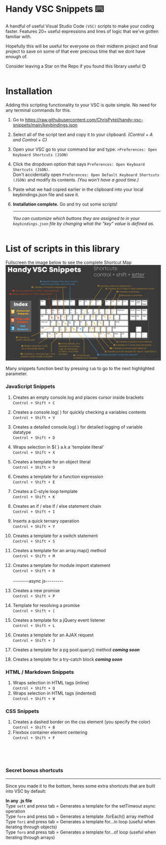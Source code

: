 # Handy VSC Snippets ⌨️ 
A handful of useful Visual Studio Code `(VSC)` scripts to make your coding faster. Features 20+ useful expressions and lines of logic that we've gotten familiar with.

Hopefully this will be useful for everyone on their midterm project and final project to save on some of that ever precious time that we dont have enough of.

Consider leaving a Star on the Repo if you found this library useful 😊
<br><br>

# Installation
Adding this scripting functionality to your VSC is quite simple. No need for any terminal commands for this. 

1. Go to https://raw.githubusercontent.com/ChrisPytel/handy-vsc-snippets/main/keybindings.json

2. Select all of the script text and copy it to your clipboard. <i>(Control + A and Control + C)</i>

3. Open your VSC go to your command bar and type:  `>Preferences: Open Keyboard Shortcuts (JSON)`

4. Click the dropdown option that says `Preferences: Open Keyboard Shortcuts (JSON)`. <br>Don't accidentally open `Preferences: Open Default Keyboard Shortcuts (JSON)` and modify its contents. <i>(You won't have a good time.)</i>

5. Paste what we had copied earlier in the clipboard into your local keybindings.json file and save it.

6. <b>Installation complete.</b> Go and try out some scripts!
<br><hr>
<i>You can customize which buttons they are assigned to in your `keybindings.json` file by changing what the "key" value is defined as.</i>
<br><br>

# List of scripts in this library
 Fullscreen the image below to see the complete Shortcut Map
!["Keyboard Shortcuts Map"](./keyboard_shortcuts_map.jpg) <br>

Many snippets function best by pressing `tab` to go to the next highlighted parameter.

### JavaScript Snippets

  1. Creates an empty console.log and places cursor inside brackets 
  <br>`Control + Shift + C`
  2. Creates a console.log( ) for quickly checking a variables contents
  <br>`Control + Shift + V`
  3. Creates a detailed console.log( ) for detailed logging of variable datatype
  <br>`Control + Shift + D`
  4. Wraps selection in ${ } a.k.a 'template literal'
  <br>`Control + Shift + X`
  5. Creates a template for an object literal
  <br>`Control + Shift + O`
  6. Creates a template for a function expression
  <br>`Control + Shift + E`
  7. Creates a C-style loop template
  <br>`Control + Shift + K`

  8. Creates an if / else if / else statement chain
  <br>`Control + Shift + I`
  9. Inserts a quick ternary operation
  <br>`Control + Shift + Y`
  10. Creates a template for a switch statement
  <br>`Control + Shift + S`
  11. Creates a template for an array.map() method
  <br>`Control + Shift + M`
  12. Creates a template for module import statement
  <br>`Control + Shift + R`
<br><br>--------async js---------
  13. Creates a new promise
  <br>`Control + Shift + P`
  14. Template for resolving a promise
  <br>`Control + Shift + [`
  15. Creates a template for a jQuery event listener
  <br>`Control + Shift + L`
  16. Creates a template for an AJAX request
  <br>`Control + Shift + J`
  18. Creates a template for a pg pool.query() method <b>*coming soon*</b>
  15. Creates a template for a try-catch block <b>*coming soon*</b>


### HTML / Markdown Snippets
  1. Wraps selection in HTML tags (inline)
  <br>`Control + Shift + Q`
  2. Wraps selection in HTML tags (indented)
  <br>`Control + Shift + W`

### CSS Snippets
  1. Creates a dashed border on the css element (you specify the color)
  <br>`Control + Shift + B`
  2. Flexbox container element centering
  <br>`Control + Shift + F`


<br><br><br>
### Secret bonus shortcuts
----------------------------------------
Since you made it to the bottom, heres some extra shortcuts that are built into VSC by default:

<b>In any .js file</b><br>
Type `sett` and press tab   = Generates a template for the setTimeout async operation<br>
Type `fore` and press tab   = Generates a template .forEach() array method<br>
Type `fori` and press tab   = Generates a template for...in loop  (useful when iterating through objects)<br>
Type `foro` and press tab   = Generates a template for...of loop  (useful when iterating through arrays)<br>